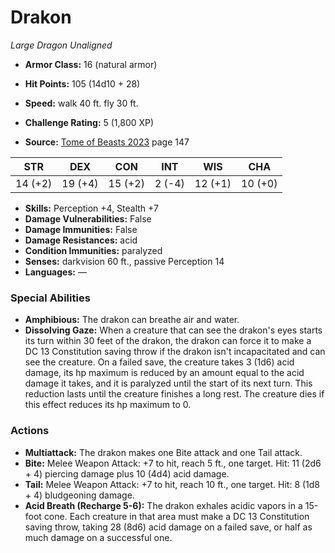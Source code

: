 # Drakon

*Large* *Dragon* *Unaligned*

- **Armor Class:** 16 (natural armor)
- **Hit Points:** 105 (14d10 + 28)
- **Speed:** walk 40 ft. fly 30 ft.

- **Challenge Rating:** 5 (1,800 XP)
- **Source:** [Tome of Beasts 2023](https://koboldpress.com/kpstore/product/tome-of-beasts-1-2023-edition/) page 147

| STR | DEX | CON | INT | WIS | CHA |
| --- | --- | --- | --- | --- | --- |
| 14 (+2) | 19 (+4) | 15 (+2) | 2 (-4) | 12 (+1) | 10 (+0) |

- **Skills:** Perception +4, Stealth +7
- **Damage Vulnerabilities:** False
- **Damage Immunities:** False
- **Damage Resistances:** acid
- **Condition Immunities:** paralyzed
- **Senses:** darkvision 60 ft., passive Perception 14
- **Languages:** —

### Special Abilities

- **Amphibious:** The drakon can breathe air and water.
- **Dissolving Gaze:** When a creature that can see the drakon's eyes starts its turn within 30 feet of the drakon, the drakon can force it to make a DC 13 Constitution saving throw if the drakon isn't incapacitated and can see the creature. On a failed save, the creature takes 3 (1d6) acid damage, its hp maximum is reduced by an amount equal to the acid damage it takes, and it is paralyzed until the start of its next turn. This reduction lasts until the creature finishes a long rest. The creature dies if this effect reduces its hp maximum to 0.

### Actions

- **Multiattack:** The drakon makes one Bite attack and one Tail attack.
- **Bite:** Melee Weapon Attack: +7 to hit, reach 5 ft., one target. Hit: 11 (2d6 + 4) piercing damage plus 10 (4d4) acid damage.
- **Tail:** Melee Weapon Attack: +7 to hit, reach 10 ft., one target. Hit: 8 (1d8 + 4) bludgeoning damage.
- **Acid Breath (Recharge 5-6):** The drakon exhales acidic vapors in a 15-foot cone. Each creature in that area must make a DC 13 Constitution saving throw, taking 28 (8d6) acid damage on a failed save, or half as much damage on a successful one.
